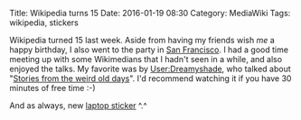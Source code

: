 Title: Wikipedia turns 15
Date: 2016-01-19 08:30
Category: MediaWiki
Tags: wikipedia, stickers

Wikipedia turned 15 last week. Aside from having my friends wish *me* a happy birthday, I also went to the party in [San Francisco](https://en.wikipedia.org/wiki/Wikipedia:Meetup/San_Francisco/Wikipedia_Day_2016). I had a good time meeting up with some Wikimedians that I hadn't seen in a while, and also enjoyed the talks. My favorite was by [User:Dreamyshade](https://en.wikipedia.org/wiki/User:Dreamyshade), who talked about "[Stories from the weird old days](https://www.youtube.com/watch?v=ZLmGc-hpp3U)". I'd recommend watching it if you have 30 minutes of free time :-)

And as always, new [laptop sticker](https://twitter.com/legoktm/status/689365486765637634) ^.^

